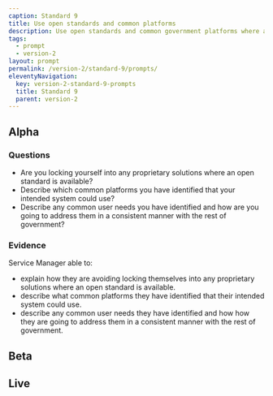 ```yaml
---
caption: Standard 9
title: Use open standards and common platforms
description: Use open standards and common government platforms where available, including GOV.UK Verify as an option for identity assurance.
tags:
  - prompt
  - version-2
layout: prompt
permalink: /version-2/standard-9/prompts/
eleventyNavigation:
  key: version-2-standard-9-prompts
  title: Standard 9
  parent: version-2
---
```


## Alpha

### Questions

- Are you locking yourself into any proprietary solutions where an open standard is available?
- Describe which common platforms you have identified that your intended system could use?
- Describe any common user needs you have identified and how are you going to address them in a consistent manner with the rest of government?

### Evidence

Service Manager able to:

- explain how they are avoiding locking themselves into any proprietary solutions where an open standard is available.
- describe what common platforms they have identified that their intended system could use.
- describe any common user needs they have identified and how how they are going to address them in a consistent manner with the rest of government.

## Beta

## Live
